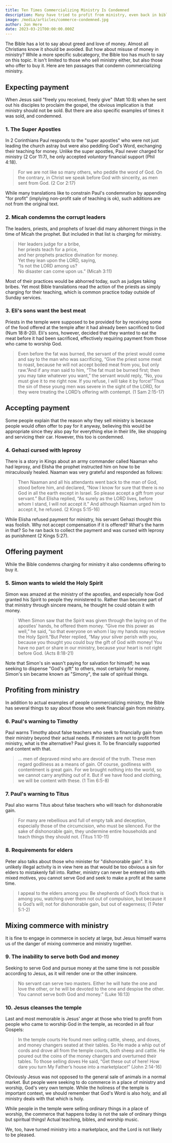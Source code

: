 ```yaml
---
title: Ten Times Commercializing Ministry Is Condemned
description: Many have tried to profit from ministry, even back in biblical times.
image: /media/articles/commerce-condemned.jpg
author: Jon Here
date: 2023-03-21T00:00:00.000Z
---
```


The Bible has a lot to say about greed and love of money. Almost all Christians know it should be avoided. But how about misuse of money in ministry? While a more specific subcategory, the Bible too has much to say on this topic. It isn't limited to those who sell ministry either, but also those who offer to buy it. Here are ten passages that condemn commercializing ministry.

## Expecting payment

When Jesus said "freely you received, freely give" (Matt 10:8) when he sent out his disciples to proclaim the gospel, the obvious implication is that ministry should not be sold. But there are also specific examples of times it was sold, and condemned.

### 1. The Super Apostles

In 2 Corinthians Paul responds to the "super apostles" who were not just leading the church astray but were also peddling God's Word, exchanging their teaching for money. Unlike the super apostles, Paul never charged for ministry (2 Cor 11:7), he only accepted _voluntary_ financial support (Phil 4:18).

> For we are not like so many others, who peddle the word of God. On the contrary, in Christ we speak before God with sincerity, as men sent from God. (2 Cor 2:17)

While many translations like to constrain Paul's condemnation by appending "for profit" (implying non-profit sale of teaching is ok), such additions are not from the original text.

<article-preview id="commercializing-gods-word"></article-preview>


### 2. Micah condemns the corrupt leaders

The leaders, priests, and prophets of Israel did many abhorrent things in the time of Micah the prophet. But included in that list is charging for ministry.

> Her leaders judge for a bribe,<br>her priests teach for a price,<br>and her prophets practice divination for money.<br>Yet they lean upon the LORD, saying,<br>“Is not the LORD among us?<br>No disaster can come upon us.” (Micah 3:11)

Most of their practices would be abhorred today, such as judges taking bribes. Yet most Bible translations read the action of the priests as simply charging for their teaching, which is common practice today outside of Sunday services.

<article-preview id="selling-truth"></article-preview>

### 3. Eli's sons want the best meat

Priests in the temple were supposed to be provided for by receiving some of the food offered at the temple after it had already been sacrificed to God (Num 18:8-20). Eli's sons, however, decided that they wanted to eat the meat before it had been sacrificed, effectively requiring payment from those who came to worship God.

> Even before the fat was burned, the servant of the priest would come and say to the man who was sacrificing, “Give the priest some meat to roast, because he will not accept boiled meat from you, but only raw.”And if any man said to him, “The fat must be burned first; then you may take whatever you want,” the servant would reply, “No, you must give it to me right now. If you refuse, I will take it by force!”Thus the sin of these young men was severe in the sight of the LORD, for they were treating the LORD’s offering with contempt. (1 Sam 2:15-17)

## Accepting payment

Some people explain that the reason why they sell ministry is because people would often offer to pay for it anyway, believing this would be appropriate since they also pay for everything else in their life, like shopping and servicing their car. However, this too is condemned.

### 4. Gehazi cursed with leprosy

There is a story in Kings about an army commander called Naaman who had leprosy, and Elisha the prophet instructed him on how to be miraculously healed. Naaman was very grateful and responded as follows:

> Then Naaman and all his attendants went back to the man of God, stood before him, and declared, “Now I know for sure that there is no God in all the earth except in Israel. So please accept a gift from your servant.” But Elisha replied, “As surely as the LORD lives, before whom I stand, I will not accept it.” And although Naaman urged him to accept it, he refused. (2 Kings 5:15-16)

While Elisha refused payment for ministry, his servant Gehazi thought this was foolish. Why not accept compensation if it is offered? What's the harm in that? So he ran back to collect the payment and was cursed with leprosy as punishment (2 Kings 5:27).

## Offering payment

While the Bible condemns charging for ministry it also condemns offering to buy it.

### 5. Simon wants to wield the Holy Spirit

Simon was amazed at the ministry of the apostles, and especially how God granted his Spirit to people they ministered to. Rather than become part of that ministry through sincere means, he thought he could obtain it with money.

> When Simon saw that the Spirit was given through the laying on of the apostles’ hands, he offered them money. “Give me this power as well,” he said, “so that everyone on whom I lay my hands may receive the Holy Spirit.”But Peter replied, “May your silver perish with you, because you thought you could buy the gift of God with money! You have no part or share in our ministry, because your heart is not right before God. (Acts 8:18-21)

Note that Simon's sin wasn't paying for salvation for himself; he was seeking to dispense "God's gift" to others, most certainly for money. Simon's sin became known as "Simony", the sale of spiritual things.

<article-preview id="simony"></article-preview>

## Profiting from ministry

In addition to actual examples of people commercializing ministry, the Bible has several things to say about those who seek financial gain from ministry.

### 6. Paul's warning to Timothy

Paul warns Timothy about false teachers who seek to financially gain from their ministry beyond their actual needs. If ministers are not to profit from ministry, what is the alternative? Paul gives it. To be financially supported and content with that.

> ... men of depraved mind who are devoid of the truth. These men regard godliness as a means of gain. Of course, godliness with contentment is great gain. For we brought nothing into the world, so we cannot carry anything out of it. But if we have food and clothing, we will be content with these. (1 Tim 6:5-8)

### 7. Paul's warning to Titus

Paul also warns Titus about false teachers who will teach for dishonorable gain.

> For many are rebellious and full of empty talk and deception, especially those of the circumcision, who must be silenced. For the sake of dishonorable gain, they undermine entire households and teach things they should not. (Titus 1:10-11)

### 8. Requirements for elders

Peter also talks about those who minister for "dishonorable gain". It is unlikely illegal activity is in view here as that would be too obvious a sin for elders to mistakenly fall into. Rather, ministry can never be entered into with mixed motives, you cannot serve God and seek to make a profit at the same time.

> I appeal to the elders among you: Be shepherds of God’s flock that is among you, watching over them not out of compulsion, but because it is God’s will; not for dishonorable gain, but out of eagerness; (1 Peter 5:1-2)

## Mixing commerce with ministry

It is fine to engage in commerce in society at large, but Jesus himself warns us of the danger of mixing commerce and ministry together.

### 9. The inability to serve both God and money

Seeking to serve God and pursue money at the same time is not possible according to Jesus, as it will render one or the other insincere.

> No servant can serve two masters. Either he will hate the one and love the other, or he will be devoted to the one and despise the other. You cannot serve both God and money.” (Luke 16:13)

### 10. Jesus cleanses the temple

Last and most memorable is Jesus' anger at those who tried to profit from people who came to worship God in the temple, as recorded in all four Gospels:

> In the temple courts He found men selling cattle, sheep, and doves, and money changers seated at their tables. So He made a whip out of cords and drove all from the temple courts, both sheep and cattle. He poured out the coins of the money changers and overturned their tables. To those selling doves He said, “Get these out of here! How dare you turn My Father’s house into a marketplace!” (John 2:14-16)

Obviously Jesus was not opposed to the general sale of animals in a normal market. But people were seeking to do commerce in a place of ministry and worship, God's very own temple. While the holiness of the temple is important context, we should remember that God's Word is also holy, and all ministry deals with that which is holy.

While people in the temple were selling ordinary things in a place of worship, the commerce that happens today is not the sale of ordinary things but spiritual things! Actual teaching, bibles, and worship music.

<article-preview id="temple-cleansing"></article-preview>

We, too, have turned ministry into a marketplace, and the Lord is not likely to be pleased.

